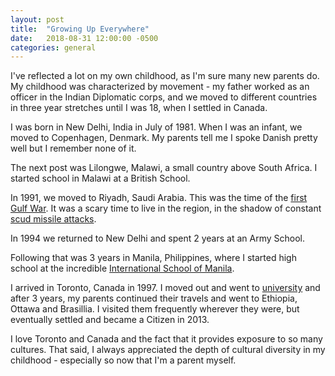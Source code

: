 ```yaml
---
layout: post
title:  "Growing Up Everywhere"
date:   2018-08-31 12:00:00 -0500
categories: general
---
```


I've reflected a lot on my own childhood, as I'm sure many new parents do. My childhood was characterized by movement - my father worked as an officer in the Indian Diplomatic corps, and we moved to different countries in three year stretches until I was 18, when I settled in Canada. 

I was born in New Delhi, India in July of 1981.  When I was an infant, we moved to Copenhagen, Denmark. My parents tell me I spoke Danish pretty well but I remember none of it. 

The next post was Lilongwe, Malawi, a small country above South Africa. I started school in Malawi at a British School.

In 1991, we moved to Riyadh, Saudi Arabia. This was the time of the [first Gulf War](https://en.wikipedia.org/wiki/Gulf_War). It was a scary time to live in the region, in the shadow of constant [scud missile attacks](https://www.youtube.com/watch?v=xXOQ9cDwxLY). 

In 1994 we returned to New Delhi and spent 2 years at an Army School.

Following that was 3 years in Manila, Philippines, where I started high school at the incredible [International School of Manila](http://www.ismanila.org/).

I arrived in Toronto, Canada in 1997. I moved out and went to [university](http://www.uwaterloo.ca) and after 3 years, my parents continued their travels and went to Ethiopia, Ottawa and Brasillia. I visited them frequently wherever they were, but eventually settled and became a Citizen in 2013. 

I love Toronto and Canada and the fact that it provides exposure to so many cultures. That said, I always appreciated the depth of cultural diversity in my childhood - especially so now that I'm a parent myself.